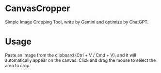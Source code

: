 # CanvasCropper
Simple Image Cropping Tool, write by Gemini and optimize by ChatGPT.

# Usage
Paste an image from the clipboard (Ctrl + V / Cmd + V), and it will automatically appear on the canvas.
Click and drag the mouse to select the area to crop.
